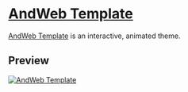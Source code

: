 # [AndWeb Template](https://andriawan.github.io/AndTemplateWeb/)

[AndWeb Template](https://andriawan.github.io/AndTemplateWeb/) is an interactive, animated theme.

## Preview

[![AndWeb Template](https://github.com/andriawan/AndTemplateWeb/blob/gh-pages/img/demo-and-web-template.gif)](https://github.com/andriawan/AndTemplateWeb/blob/gh-pages/img/demo-and-web-template.gif)
